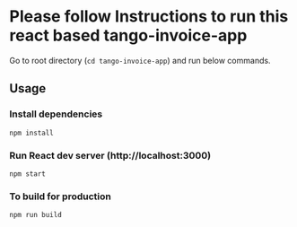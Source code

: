 # Please follow Instructions to run this react based tango-invoice-app

Go to root directory (```cd tango-invoice-app```) and run below commands.

## Usage

### Install dependencies

```
npm install
```

### Run React dev server (http://localhost:3000)

```
npm start
```

### To build for production

```
npm run build
```
